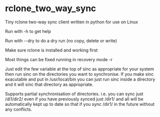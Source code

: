 # rclone_two_way_sync
Tiny rclone two-way sync client written in python for use on Linux

Run with -h to get help

Run with --dry to do a dry run (no copy, delete or write)

Make sure rclone is installed and working first

Most things can be fixed running in recovery mode -r

Just edit the few variable at the top of sinc as appropriate for your system then run sinc on the directories you want to synchronise. If you make sinc exacutable and put in /usr/local/bin you can just run sinc inside a directory and it will sinc that directory as appropriate.

Supports partial synchronisation of directories. i.e. you can sync just /di1/dir2/ even if you have previously synced just /dir1/ and all will be automatically kept up to date so that if you sync /dir1/ in the future without any conflicts.